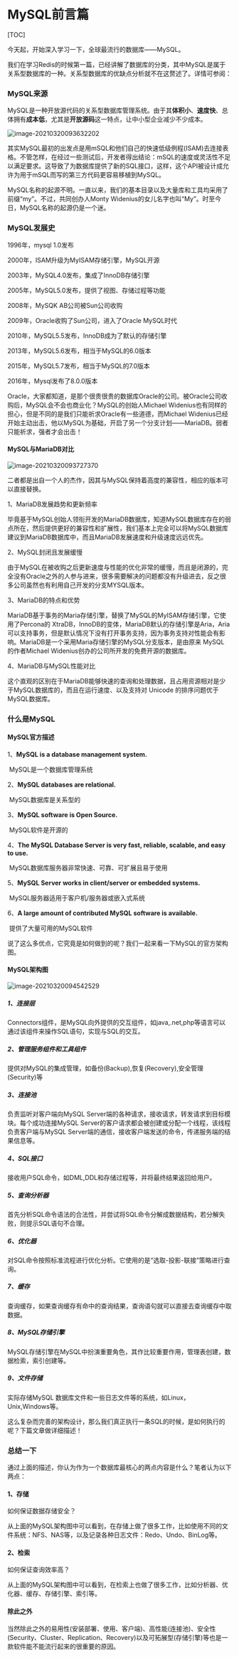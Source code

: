# MySQL前言篇

[TOC]

今天起，开始深入学习一下，全球最流行的数据库——MySQL。

我们在学习Redis的时候第一篇，已经讲解了数据库的分类，其中MySQL是属于关系型数据库的一种。关系型数据库的优缺点分析就不在这赘述了。详情可参阅：

### MySQL来源

MySQL是一种开放源代码的关系型数据库管理系统。由于其**体积小**、**速度快**、总体拥有**成本低**，尤其是**开放源码**这一特点，让中小型企业减少不少成本。

![image-20210320093632202](imgs/image-20210320093632202.png)

其实MySQL最初的出发点是用mSQL和他们自己的快速低级例程(ISAM)去连接表格。不管怎样，在经过一些测试后，开发者得出结论：mSQL的速度或灵活性不足以满足要求。这导致了为数据库提供了新的SQL接口，这样，这个API被设计成允许为用于mSQL而写的第三方代码更容易移植到MySQL。

MySQL名称的起源不明。一直以来，我们的基本目录以及大量库和工具均采用了前缀“my”。不过，共同创办人Monty Widenius的女儿名字也叫“My”。时至今日，MySQL名称的起源仍是一个迷。

### MySQL发展史

1996年，mysql 1.0发布

2000年，ISAM升级为MyISAM存储引擎，MySQL开源

2003年，MySQL4.0发布，集成了InnoDB存储引擎

2005年，MySQL5.0发布，提供了视图、存储过程等功能

2008年，MySQK AB公司被Sun公司收购

2009年，Oracle收购了Sun公司，进入了Oracle MySQL时代

2010年，MySQL5.5发布，InnoDB成为了默认的存储引擎

2013年，MySQL5.6发布，相当于MySQL的6.0版本

2015年，MySQL5.7发布，相当于MySQL的7.0版本

2016年，Mysql发布了8.0.0版本

Oracle，大家都知道，是那个很贵很贵的数据库Oracle的公司。被Oracle公司收购后，MySQL会不会也商业化？MySQL的创始人Michael Widenius也有同样的担心，但是不同的是我们只能祈求Oracle有一些道德，而Michael Widenius已经开始主动出击，他以MySQL为基础，开启了另一个分支计划——MariaDB。弱者只能祈求，强者才会出击！

#### MySQL与MariaDB对比

![image-20210320093727370](imgs/image-20210320093727370.png)

二者都是出自一个人的杰作，因其与MySQL保持着高度的兼容性，相应的版本可以直接替换。

1、MariaDB发展趋势和更新频率

毕竟基于MySQL创始人领衔开发的MariaDB数据库，知道MySQL数据库存在的弱点所在，然后提供更好的兼容性和扩展性，我们基本上完全可以将MySQL数据库建议到MariaDB数据库中，而且MariaDB发展速度和升级速度远远优先。

2、MySQL封闭且发展缓慢

由于MySQL在被收购之后更新速度与性能的优化非常的缓慢，而且是闭源的，完全没有Oracle之外的人参与进来，很多需要解决的问题都没有升级进去，反之很多公司虽然也有利用自己开发的分支MYSQL版本。

3、MariaDB的特点和优势

MariaDB基于事务的Maria存储引擎，替换了MySQL的MyISAM存储引擎，它使用了Percona的 XtraDB，InnoDB的变体，MariaDB默认的存储引擎是Aria，Aria可以支持事务，但是默认情况下没有打开事务支持，因为事务支持对性能会有影响。MariaDB是一个采用Maria存储引擎的MySQL分支版本，是由原来 MySQL 的作者Michael Widenius创办的公司所开发的免费开源的数据库。

4、MariaDB与MySQL性能对比

这个直观的区别在于MariaDB能够快速的查询和处理数据，且占用资源相对是少于MySQL数据库的，而且在运行速度、以及支持对 Unicode 的排序问题优于MySQL数据库。


### 什么是MySQL

#### MySQL官方描述

1、**MySQL is a database management system.**

​	MySQL是一个数据库管理系统

2、**MySQL databases are relational.**

​	MySQL数据库是关系型的

3、**MySQL software is Open Source.**

​	MySQL软件是开源的

4、**The MySQL Database Server is very fast, reliable, scalable, and easy to use.**

​	MySQL数据库服务器非常快速、可靠、可扩展且易于使用

5、**MySQL Server works in client/server or embedded systems.**

​	MySQL服务器适用于客户机/服务器或嵌入式系统

6、**A large amount of contributed MySQL software is available.**

​	提供了大量可用的MySQL软件

说了这么多优点，它究竟是如何做到的呢？我们一起来看一下MySQL的官方架构图。

#### MySQL架构图

![image-20210320094542529](imgs/image-20210320094542529.png)

##### 1、连接层

Connectors组件，是MySQL向外提供的交互组件，如java,.net,php等语言可以通过该组件来操作SQL语句，实现与SQL的交互。

##### 2、管理服务组件和工具组件

提供对MySQL的集成管理，如备份(Backup),恢复(Recovery),安全管理(Security)等

##### 3、连接池

负责监听对客户端向MySQL Server端的各种请求，接收请求，转发请求到目标模块。每个成功连接MySQL Server的客户请求都会被创建或分配一个线程，该线程负责客户端与MySQL Server端的通信，接收客户端发送的命令，传递服务端的结果信息等。

##### 4、SQL接口

接收用户SQL命令，如DML,DDL和存储过程等，并将最终结果返回给用户。

##### 5、查询分析器

首先分析SQL命令语法的合法性，并尝试将SQL命令分解成数据结构，若分解失败，则提示SQL语句不合理。

##### 6、优化器

对SQL命令按照标准流程进行优化分析。它使用的是“选取-投影-联接”策略进行查询。

##### 7、缓存

查询缓存，如果查询缓存有命中的查询结果，查询语句就可以直接去查询缓存中取数据。

##### 8、MySQL存储引擎

MySQL存储引擎在MySQL中扮演重要角色，其作比较重要作用，管理表创建，数据检索，索引创建等。

##### 9、文件存储

实际存储MySQL 数据库文件和一些日志文件等的系统，如Linux，Unix,Windows等。

这么复杂而完善的架构设计，那么我们真正执行一条SQL的时候，是如何执行的呢？下篇文章做详细描述！

### 总结一下

通过上面的描述，你认为作为一个数据库最核心的两点内容是什么？笔者认为以下两点：

#### 1、存储

如何保证数据存储安全？

从上面的MySQL架构图中可以看到，在存储上做了很多工作，比如使用不同的文件系统：NFS、NAS等，以及记录各种日志文件：Redo、Undo、BinLog等。

#### 2、检索

如何保证查询效率高？

从上面的MySQL架构图中可以看到，在检索上也做了很多工作，比如分析器、优化器、缓存、存储引擎、索引等。

#### 除此之外

当然除此之外的易用性(安装部署、使用、客户端)、高性能(连接池)、安全性(Security、Cluster、Replication、Recovery)以及可拓展型(存储引擎)等也是一款软件能不能流行起来的很重要的原因。

